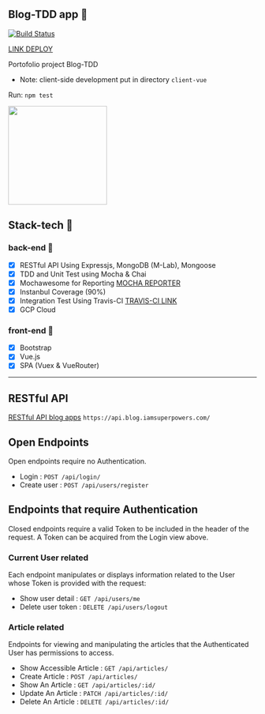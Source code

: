 ## Blog-TDD app :memo:

[![Build Status](https://travis-ci.com/iswanulumam/blog-tdd.svg?token=phg4cxxqtEs42hsRYxcv&branch=master)](https://travis-ci.com/iswanulumam/blog-tdd)

[LINK DEPLOY](http://blog.iamsuperpowers.com)

Portofolio project Blog-TDD
- Note: client-side development put in directory `client-vue`

Run: `npm test`

<img src="http://sarahsplace.com.au/wp-content/uploads/2018/02/MADE-WITH-LOVE-800x675.jpg" width="200">

## Stack-tech :dart:

### back-end :wrench:
- [x] RESTful API Using Expressjs, MongoDB (M-Lab), Mongoose
- [x] TDD and Unit Test using Mocha & Chai
- [x] Mochawesome for Reporting [MOCHA REPORTER](https://blog-tdd-reporter.iamsuperpowers.com/)
- [x] Instanbul Coverage (90%)
- [x] Integration Test Using Travis-CI [TRAVIS-CI LINK](https://travis-ci.com/iswanulumam/blog-tdd)
- [x] GCP Cloud

### front-end :art:
- [x] Bootstrap
- [x] Vue.js
- [x] SPA (Vuex & VueRouter)

---

## RESTful API
[RESTful API blog apps](https://api.blog.iamsuperpowers.com/) `https://api.blog.iamsuperpowers.com/`

## Open Endpoints

Open endpoints require no Authentication.

* Login : `POST /api/login/`
* Create user : `POST /api/users/register`

## Endpoints that require Authentication

Closed endpoints require a valid Token to be included in the header of the
request. A Token can be acquired from the Login view above.

### Current User related

Each endpoint manipulates or displays information related to the User whose
Token is provided with the request:

* Show user detail : `GET /api/users/me`
* Delete user token : `DELETE /api/users/logout`

### Article related

Endpoints for viewing and manipulating the articles that the Authenticated User
has permissions to access.

* Show Accessible Article : `GET /api/articles/`
* Create Article : `POST /api/articles/`
* Show An Article : `GET /api/articles/:id/`
* Update An Article : `PATCH /api/articles/:id/`
* Delete An Article : `DELETE /api/articles/:id/`